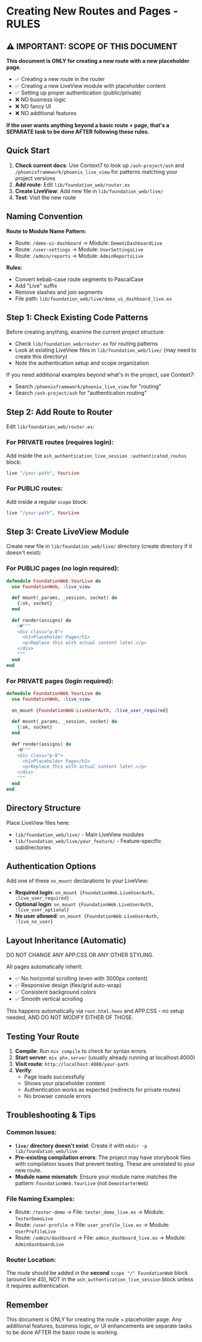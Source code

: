 # Creating New Routes and Pages - RULES

## ⚠️ IMPORTANT: SCOPE OF THIS DOCUMENT

**This document is ONLY for creating a new route with a new placeholder page.**

- ✅ Creating a new route in the router
- ✅ Creating a new LiveView module with placeholder content
- ✅ Setting up proper authentication (public/private)
- ❌ NO business logic
- ❌ NO fancy UI  
- ❌ NO additional features

**If the user wants anything beyond a basic route + page, that's a SEPARATE task to be done AFTER following these rules.**

## Quick Start

1. **Check current docs**: Use Context7 to look up `/ash-project/ash` and `/phoenixframework/phoenix_live_view` for patterns matching your project versions
2. **Add route**: Edit `lib/foundation_web/router.ex`
3. **Create LiveView**: Add new file in `lib/foundation_web/live/`
4. **Test**: Visit the new route

## Naming Convention

**Route to Module Name Pattern:**
- Route: `/demo-ui-dashboard` → Module: `DemoUiDashboardLive`  
- Route: `/user-settings` → Module: `UserSettingsLive`
- Route: `/admin/reports` → Module: `AdminReportsLive`

**Rules:**
- Convert kebab-case route segments to PascalCase
- Add "Live" suffix
- Remove slashes and join segments
- File path: `lib/foundation_web/live/demo_ui_dashboard_live.ex`

## Step 1: Check Existing Code Patterns

Before creating anything, examine the current project structure:
- Check `lib/foundation_web/router.ex` for routing patterns
- Look at existing LiveView files in `lib/foundation_web/live/` (may need to create this directory)
- Note the authentication setup and scope organization

If you need additional examples beyond what's in the project, use Context7:
- Search `/phoenixframework/phoenix_live_view` for "routing" 
- Search `/ash-project/ash` for "authentication routing"

## Step 2: Add Route to Router

Edit `lib/foundation_web/router.ex`:

### For PRIVATE routes (requires login):
Add inside the `ash_authentication_live_session :authenticated_routes` block:
```elixir
live "/your-path", YourLive
```

### For PUBLIC routes:
Add inside a regular `scope` block:
```elixir
live "/your-path", YourLive
```

## Step 3: Create LiveView Module

Create new file in `lib/foundation_web/live/` directory (create directory if it doesn't exist):

### For PUBLIC pages (no login required):
```elixir
defmodule FoundationWeb.YourLive do
  use FoundationWeb, :live_view
  
  def mount(_params, _session, socket) do
    {:ok, socket}
  end
  
  def render(assigns) do
    ~H"""
    <div class="p-8">
      <h1>Placeholder Page</h1>
      <p>Replace this with actual content later.</p>
    </div>
    """
  end
end
```

### For PRIVATE pages (login required):
```elixir
defmodule FoundationWeb.YourLive do
  use FoundationWeb, :live_view
  
  on_mount {FoundationWeb.LiveUserAuth, :live_user_required}
  
  def mount(_params, _session, socket) do
    {:ok, socket}
  end
  
  def render(assigns) do
    ~H"""
    <div class="p-8">
      <h1>Placeholder Page</h1>
      <p>Replace this with actual content later.</p>
    </div>
    """
  end
end
```

## Directory Structure

Place LiveView files here:
- `lib/foundation_web/live/` - Main LiveView modules  
- `lib/foundation_web/live/your_feature/` - Feature-specific subdirectories

## Authentication Options

Add one of these `on_mount` declarations to your LiveView:

- **Required login**: `on_mount {FoundationWeb.LiveUserAuth, :live_user_required}`
- **Optional login**: `on_mount {FoundationWeb.LiveUserAuth, :live_user_optional}`
- **No user allowed**: `on_mount {FoundationWeb.LiveUserAuth, :live_no_user}`

## Layout Inheritance (Automatic)

DO NOT CHANGE ANY APP.CSS OR ANY OTHER STYLING.

All pages automatically inherit:
- ✅ No horizontal scrolling (even with 3000px content)
- ✅ Responsive design (flex/grid auto-wrap)
- ✅ Consistent background colors
- ✅ Smooth vertical scrolling

This happens automatically via `root.html.heex` and APP.CSS - no setup needed, AND DO NOT MODIFY EITHER OF THOSE.

## Testing Your Route

1. **Compile**: Run `mix compile` to check for syntax errors
2. **Start server**: `mix phx.server` (usually already running at localhost:4000)
3. **Visit route**: `http://localhost:4000/your-path`
4. **Verify**: 
   - Page loads successfully
   - Shows your placeholder content
   - Authentication works as expected (redirects for private routes)
   - No browser console errors

## Troubleshooting & Tips

### Common Issues:
- **`live/` directory doesn't exist**: Create it with `mkdir -p lib/foundation_web/live`
- **Pre-existing compilation errors**: The project may have storybook files with compilation issues that prevent testing. These are unrelated to your new route.
- **Module name mismatch**: Ensure your module name matches the pattern: `FoundationWeb.YourLive` (not `DemostarterWeb`)

### File Naming Examples:
- Route: `/tester-demo` → File: `tester_demo_live.ex` → Module: `TesterDemoLive`
- Route: `/user-profile` → File: `user_profile_live.ex` → Module: `UserProfileLive`  
- Route: `/admin/dashboard` → File: `admin_dashboard_live.ex` → Module: `AdminDashboardLive`

### Router Location:
The route should be added in the **second** `scope "/" FoundationWeb` block (around line 45), NOT in the `ash_authentication_live_session` block unless it requires authentication.

## Remember

This document is ONLY for creating the route + placeholder page. Any additional features, business logic, or UI enhancements are separate tasks to be done AFTER the basic route is working.